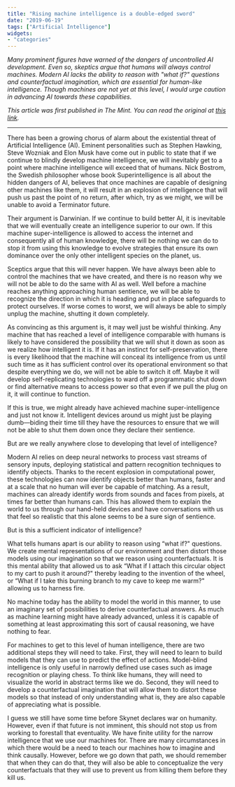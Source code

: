 ```yaml
---
title: "Rising machine intelligence is a double-edged sword"
date: "2019-06-19"
tags: ["Artificial Intelligence"]
widgets: 
- "categories"
---
```


*Many prominent figures have warned of the dangers of uncontrolled AI development. Even so, skeptics argue that humans will always control machines. Modern AI lacks the ability to reason with "what if?" questions and counterfactual imagination, which are essential for human-like intelligence. Though machines are not yet at this level, I would urge caution in advancing AI towards these capabilities.*
<!--more-->
*This article was first published in The Mint. You can read the original at [this link](https://www.livemint.com/opinion/columns/opinion-rising-machine-intelligence-is-a-double-edged-sword-1560880695458.html).*

---

There has been a growing chorus of alarm about the existential threat of Artificial Intelligence (AI). Eminent personalities such as Stephen Hawking, Steve Wozniak and Elon Musk have come out in public to state that if we continue to blindly develop machine intelligence, we will inevitably get to a point where machine intelligence will exceed that of humans. Nick Bostrom, the Swedish philosopher whose book Superintelligence is all about the hidden dangers of AI, believes that once machines are capable of designing other machines like them, it will result in an explosion of intelligence that will push us past the point of no return, after which, try as we might, we will be unable to avoid a Terminator future.

Their argument is Darwinian. If we continue to build better AI, it is inevitable that we will eventually create an intelligence superior to our own. If this machine super-intelligence is allowed to access the internet and consequently all of human knowledge, there will be nothing we can do to stop it from using this knowledge to evolve strategies that ensure its own dominance over the only other intelligent species on the planet, us.

Sceptics argue that this will never happen. We have always been able to control the machines that we have created, and there is no reason why we will not be able to do the same with AI as well. Well before a machine reaches anything approaching human sentience, we will be able to recognize the direction in which it is heading and put in place safeguards to protect ourselves. If worse comes to worst, we will always be able to simply unplug the machine, shutting it down completely.

As convincing as this argument is, it may well just be wishful thinking. Any machine that has reached a level of intelligence comparable with humans is likely to have considered the possibility that we will shut it down as soon as we realize how intelligent it is. If it has an instinct for self-preservation, there is every likelihood that the machine will conceal its intelligence from us until such time as it has sufficient control over its operational environment so that despite everything we do, we will not be able to switch it off. Maybe it will develop self-replicating technologies to ward off a programmatic shut down or find alternative means to access power so that even if we pull the plug on it, it will continue to function.

If this is true, we might already have achieved machine super-intelligence and just not know it. Intelligent devices around us might just be playing dumb—biding their time till they have the resources to ensure that we will not be able to shut them down once they declare their sentience.

But are we really anywhere close to developing that level of intelligence?

Modern AI relies on deep neural networks to process vast streams of sensory inputs, deploying statistical and pattern recognition techniques to identify objects. Thanks to the recent explosion in computational power, these technologies can now identify objects better than humans, faster and at a scale that no human will ever be capable of matching. As a result, machines can already identify words from sounds and faces from pixels, at times far better than humans can. This has allowed them to explain the world to us through our hand-held devices and have conversations with us that feel so realistic that this alone seems to be a sure sign of sentience.

But is this a sufficient indicator of intelligence?

What tells humans apart is our ability to reason using “what if?" questions. We create mental representations of our environment and then distort those models using our imagination so that we reason using counterfactuals. It is this mental ability that allowed us to ask “What if I attach this circular object to my cart to push it around?" thereby leading to the invention of the wheel, or “What if I take this burning branch to my cave to keep me warm?" allowing us to harness fire.

No machine today has the ability to model the world in this manner, to use an imaginary set of possibilities to derive counterfactual answers. As much as machine learning might have already advanced, unless it is capable of something at least approximating this sort of causal reasoning, we have nothing to fear.

For machines to get to this level of human intelligence, there are two additional steps they will need to take. First, they will need to learn to build models that they can use to predict the effect of actions. Model-blind intelligence is only useful in narrowly defined use cases such as image recognition or playing chess. To think like humans, they will need to visualize the world in abstract terms like we do. Second, they will need to develop a counterfactual imagination that will allow them to distort these models so that instead of only understanding what is, they are also capable of appreciating what is possible.

I guess we still have some time before Skynet declares war on humanity. However, even if that future is not imminent, this should not stop us from working to forestall that eventuality. We have finite utility for the narrow intelligence that we use our machines for. There are many circumstances in which there would be a need to teach our machines how to imagine and think causally. However, before we go down that path, we should remember that when they can do that, they will also be able to conceptualize the very counterfactuals that they will use to prevent us from killing them before they kill us.

